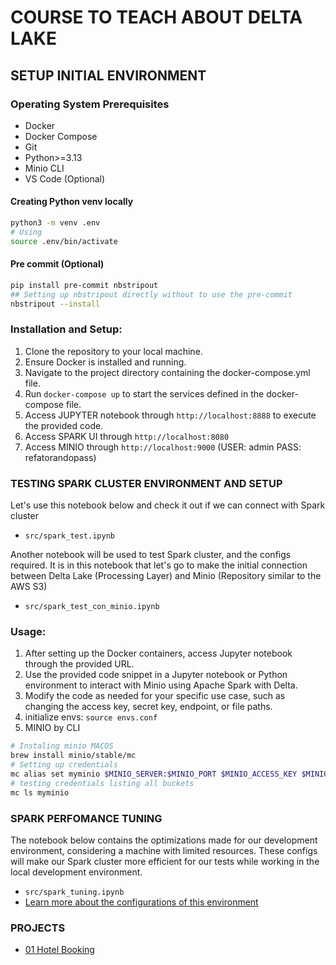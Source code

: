 # COURSE TO TEACH ABOUT DELTA LAKE

## SETUP INITIAL ENVIRONMENT

### Operating System Prerequisites

- Docker
- Docker Compose
- Git
- Python>=3.13
- Minio CLI
- VS Code (Optional)

#### Creating Python venv locally

```bash
python3 -m venv .env
# Using
source .env/bin/activate
```

#### Pre commit (Optional)

```bash
pip install pre-commit nbstripout
## Setting up nbstripout directly without to use the pre-commit
nbstripout --install
```


### Installation and Setup:

1. Clone the repository to your local machine.
2. Ensure Docker is installed and running.
3. Navigate to the project directory containing the docker-compose.yml file.
4. Run `docker-compose up` to start the services defined in the docker-compose file.
5. Access JUPYTER notebook through `http://localhost:8888` to execute the provided code.
5. Access SPARK UI through `http://localhost:8080`
6. Access MINIO through `http://localhost:9000` (USER: admin PASS: refatorandopass)



### TESTING SPARK CLUSTER ENVIRONMENT AND SETUP

Let's use this notebook below and check it out if we can connect with Spark cluster

- `src/spark_test.ipynb`

Another notebook will be used to test Spark cluster, and the configs required.
It is in this notebook that let's go to make the initial connection between Delta Lake (Processing Layer) and Minio (Repository similar to the AWS S3)

- `src/spark_test_con_minio.ipynb`

### Usage:
1. After setting up the Docker containers, access Jupyter notebook through the provided URL.
2. Use the provided code snippet in a Jupyter notebook or Python environment to interact with Minio using Apache Spark with Delta.
3. Modify the code as needed for your specific use case, such as changing the access key, secret key, endpoint, or file paths.
4. initialize envs: `source envs.conf`
5. MINIO by CLI

```bash
# Instaling minio MACOS
brew install minio/stable/mc
# Setting up credentials
mc alias set myminio $MINIO_SERVER:$MINIO_PORT $MINIO_ACCESS_KEY $MINIO_SECRET_KEY
# testing credentials listing all buckets
mc ls myminio
```

### SPARK PERFOMANCE TUNING

The notebook below contains the optimizations made for our development environment, considering a machine with limited resources. These configs will make our Spark cluster more efficient for our tests while working in the local development environment.

- `src/spark_tuning.ipynb`
- [Learn more about the configurations of this environment](./docs/spark_tuning.md)

### PROJECTS

- [01 Hotel Booking](./docs/projects/01_hotel_booking.md)


